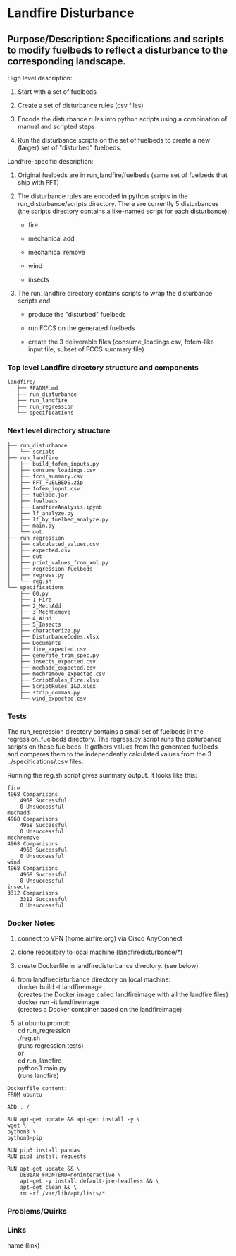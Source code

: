 # Landfire Disturbance

## Purpose/Description: Specifications and scripts to modify fuelbeds to reflect a disturbance to the corresponding landscape.

High level description:

1. Start with a set of fuelbeds

2. Create a set of disturbance rules (csv files)

3. Encode the disturbance rules into python scripts using a combination of manual and scripted steps

4. Run the disturbance scripts on the set of fuelbeds to create a new (larger) set of "disturbed" fuelbeds.

Landfire-specific description:

1. Original fuelbeds are in run_landfire/fuelbeds (same set of fuelbeds that ship with FFT)

2. The disturbance rules are encoded in python scripts in the run_disturbance/scripts directory. There are currently 5 disturbances (the scripts directory contains a like-named script for each disturbance):

    * fire

    * mechanical add

    * mechanical remove

    * wind

    * insects

3. The run_landfire directory contains scripts to wrap the disturbance scripts and

    * produce the "disturbed" fuelbeds
    
    * run FCCS on the generated fuelbeds

    * create the 3 deliverable files (consume_loadings.csv, fofem-like input file, subset of FCCS summary file)


### Top level Landfire directory structure and components
```
landfire/
   ├── README.md
   ├── run_disturbance
   ├── run_landfire
   ├── run_regression
   └── specifications
```
### Next level directory structure
```
├── run_disturbance
│   └── scripts
├── run_landfire
│   ├── build_fofem_inputs.py
│   ├── consume_loadings.csv
│   ├── fccs_summary.csv
│   ├── FFT_FUELBEDS.zip
│   ├── fofem_input.csv
│   ├── fuelbed.jar
│   ├── fuelbeds
│   ├── LandfireAnalysis.ipynb
│   ├── lf_analyze.py
│   ├── lf_by_fuelbed_analyze.py
│   ├── main.py
│   └── out
├── run_regression
│   ├── calculated_values.csv
│   ├── expected.csv
│   ├── out
│   ├── print_values_from_xml.py
│   ├── regression_fuelbeds
│   ├── regress.py
│   └── reg.sh
└── specifications
    ├── 00.py
    ├── 1_Fire
    ├── 2_MechAdd
    ├── 3_MechRemove
    ├── 4_Wind
    ├── 5_Insects
    ├── characterize.py
    ├── DisturbanceCodes.xlsx
    ├── Documents
    ├── fire_expected.csv
    ├── generate_from_spec.py
    ├── insects_expected.csv
    ├── mechadd_expected.csv
    ├── mechremove_expected.csv
    ├── ScriptRules_Fire.xlsx
    ├── ScriptRules_I&D.xlsx
    ├── strip_commas.py
    └── wind_expected.csv

```


### Tests

The run_regression directory contains a small set of fuelbeds in the regression_fuelbeds directory. The regress.py script runs the disturbance scripts on these fuelbeds. It gathers values from the generated fuelbeds and compares them to the independently calculated values from the 3 ../specifications/<disturance>.csv files.

Running the reg.sh script gives summary output. It looks like this:

```
fire
4968 Comparisons
	4968 Successful
	0 Unsuccessful
mechadd
4968 Comparisons
	4968 Successful
	0 Unsuccessful
mechremove
4968 Comparisons
	4968 Successful
	0 Unsuccessful
wind
4968 Comparisons
	4968 Successful
	0 Unsuccessful
insects
3312 Comparisons
	3312 Successful
	0 Unsuccessful

```

### Docker Notes

1. connect to VPN (home.airfire.org) via Cisco AnyConnect
2. clone repository to local machine (landfiredisturbance/*)
3. create Dockerfile in landfiredisturbance directory. (see below)
4. from landfiredisturbance directory on local machine:  
docker build -t landfireimage .  
(creates the Docker image called landfireimage with all the landfire files)  
docker run -it landfireimage  
(creates a Docker container based on the landfireimage)

5. at ubuntu prompt:  
cd run_regression  
./reg.sh  
(runs regression tests)  
or  
cd run_landfire  
python3 main.py  
(runs landfire)  

```
Dockerfile content:
FROM ubuntu

ADD . /

RUN apt-get update && apt-get install -y \
wget \
python3 \
python3-pip 

RUN pip3 install pandas
RUN pip3 install requests

RUN apt-get update && \
    DEBIAN_FRONTEND=noninteractive \
    apt-get -y install default-jre-headless && \
    apt-get clean && \
    rm -rf /var/lib/apt/lists/*

```


### Problems/Quirks

### Links
name (link)
